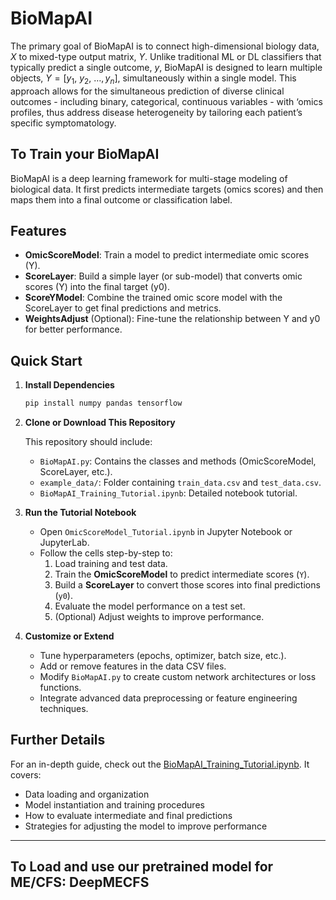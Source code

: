 # BioMapAI
The primary goal of BioMapAI is to connect high-dimensional biology data, $X$ to mixed-type output matrix, $Y$. Unlike traditional ML or DL classifiers that typically predict a single outcome, $y$, BioMapAI is designed to learn multiple objects, $Y=\left[y_1,\ y_2,\ \ldots,y_n\right]$, simultaneously within a single model. This approach allows for the simultaneous prediction of diverse clinical outcomes - including binary, categorical, continuous variables - with ‘omics profiles, thus address disease heterogeneity by tailoring each patient’s specific symptomatology.

## To Train your BioMapAI

BioMapAI is a deep learning framework for multi-stage modeling of biological data. It first predicts intermediate targets (omics scores) and then maps them into a final outcome or classification label.

## Features

- **OmicScoreModel**: Train a model to predict intermediate omic scores (Y).  
- **ScoreLayer**: Build a simple layer (or sub-model) that converts omic scores (Y) into the final target (y0).  
- **ScoreYModel**: Combine the trained omic score model with the ScoreLayer to get final predictions and metrics.  
- **WeightsAdjust** (Optional): Fine-tune the relationship between Y and y0 for better performance.

## Quick Start

1. **Install Dependencies**  
   ```bash
   pip install numpy pandas tensorflow
   ```

2. **Clone or Download This Repository**

   This repository should include:
   - `BioMapAI.py`: Contains the classes and methods (OmicScoreModel, ScoreLayer, etc.).
   - `example_data/`: Folder containing `train_data.csv` and `test_data.csv`.
   - `BioMapAI_Training_Tutorial.ipynb`: Detailed notebook tutorial.

3. **Run the Tutorial Notebook**

   - Open `OmicScoreModel_Tutorial.ipynb` in Jupyter Notebook or JupyterLab.
   - Follow the cells step-by-step to:
     1. Load training and test data.
     2. Train the **OmicScoreModel** to predict intermediate scores (`Y`).
     3. Build a **ScoreLayer** to convert those scores into final predictions (`y0`).
     4. Evaluate the model performance on a test set.
     5. (Optional) Adjust weights to improve performance.

4. **Customize or Extend**

   - Tune hyperparameters (epochs, optimizer, batch size, etc.).
   - Add or remove features in the data CSV files.
   - Modify `BioMapAI.py` to create custom network architectures or loss functions.
   - Integrate advanced data preprocessing or feature engineering techniques.

## Further Details

For an in-depth guide, check out the [BioMapAI_Training_Tutorial.ipynb](BioMapAI_Training_Tutorial.ipynb). It covers:

- Data loading and organization  
- Model instantiation and training procedures  
- How to evaluate intermediate and final predictions  
- Strategies for adjusting the model to improve performance  

---


## To Load and use our pretrained model for ME/CFS: DeepMECFS
